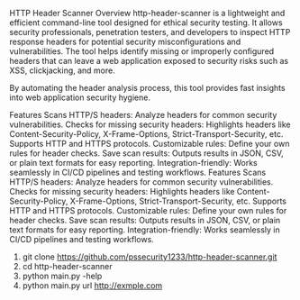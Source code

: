 HTTP Header Scanner
Overview
http-header-scanner is a lightweight and efficient command-line tool designed for ethical security testing. It allows security professionals, penetration testers, and developers to inspect HTTP response headers for potential security misconfigurations and vulnerabilities. The tool helps identify missing or improperly configured headers that can leave a web application exposed to security risks such as XSS, clickjacking, and more.

By automating the header analysis process, this tool provides fast insights into web application security hygiene.

Features
Scans HTTP/S headers: Analyze headers for common security vulnerabilities.
Checks for missing security headers: Highlights headers like Content-Security-Policy, X-Frame-Options, Strict-Transport-Security, etc.
Supports HTTP and HTTPS protocols.
Customizable rules: Define your own rules for header checks.
Save scan results: Outputs results in JSON, CSV, or plain text formats for easy reporting.
Integration-friendly: Works seamlessly in CI/CD pipelines and testing workflows.
Features
Scans HTTP/S headers: Analyze headers for common security vulnerabilities.
Checks for missing security headers: Highlights headers like Content-Security-Policy, X-Frame-Options, Strict-Transport-Security, etc.
Supports HTTP and HTTPS protocols.
Customizable rules: Define your own rules for header checks.
Save scan results: Outputs results in JSON, CSV, or plain text formats for easy reporting.
Integration-friendly: Works seamlessly in CI/CD pipelines and testing workflows.

1. git clone https://github.com/pssecurity1233/http-header-scanner.git
2. cd http-header-scanner
3. python main.py -help
4. python main.py url http://exmple.com

